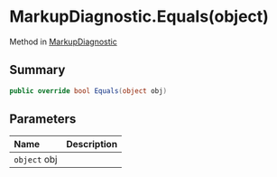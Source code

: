 # MarkupDiagnostic.Equals(object)

Method in [MarkupDiagnostic](/docs/api/csharp/yarn.markup.lineparser.markupdiagnostic.md)

## Summary



```csharp
public override bool Equals(object obj)
```

## Parameters

|Name|Description|
|:---|:---|
|`object` obj||

